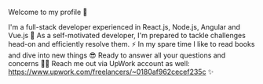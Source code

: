 Welcome to my profile 🚀

I'm a full-stack developer experienced in  React.js, Node.js, Angular and Vue.js 💯
As a self-motivated developer, I'm prepared to tackle challenges head-on and efficiently resolve them. ⚡
In my spare time I like to read books and dive into new things 😎
Ready to answer all your questions and concerns 👩‍💻
Reach me out via UpWork account as well: https://www.upwork.com/freelancers/~0180af962cecef235c ✨
